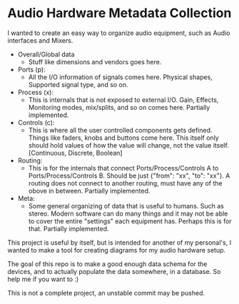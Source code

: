 # Audio Hardware Metadata Collection

I wanted to create an easy way to organize audio equipment, such as Audio interfaces and Mixers.

- Overall/Global data
    - Stuff like dimensions and vendors goes here.
- Ports (p):
    - All the I/O information of signals comes here. Physical shapes, Supported signal type, and so on.
- Process (x):
    - This is internals that is not exposed to external I/O. Gain, Effects, Monitoring modes, mix/splits, and so on comes here. Partially implemented.
- Controls (c):
    - This is where all the user controlled components gets defined. Things like faders, knobs and buttons come here. This itself only should hold values of how the value will change, not the value itself. [Continuous, Discrete, Boolean]
- Routing:
    - This is for the internals that connect Ports/Process/Controls A to Ports/Process/Controls B. Should be just {"from": "xx", "to": "xx"}. A routing does not connect to another routing, must have any of the obove in between. Partially implemented.
- Meta:
    - Some general organizing of data that is useful to humans. Such as stereo. Modern software can do many things and it may not be able to cover the entire "settings" each equipment has. Perhaps this is for that. Partially implemented.

This project is useful by itself, but is intended for another of my personal's, I wanted to make a tool for creating diagrams for my audio hardware setup.

The goal of this repo is to make a good enough data schema for the devices, and to actually populate the data somewhere, in a database. So help me if you want to :)

This is not a complete project, an unstable commit may be pushed.